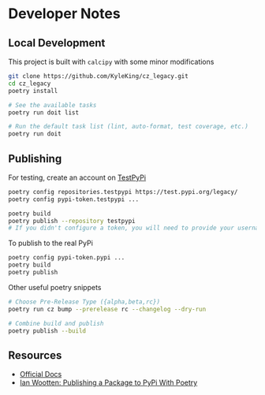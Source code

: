 # Developer Notes

## Local Development

This project is built with `calcipy` with some minor modifications

```sh
git clone https://github.com/KyleKing/cz_legacy.git
cd cz_legacy
poetry install

# See the available tasks
poetry run doit list

# Run the default task list (lint, auto-format, test coverage, etc.)
poetry run doit
```

## Publishing

For testing, create an account on [TestPyPi](https://test.pypi.org/legacy/)

```sh
poetry config repositories.testpypi https://test.pypi.org/legacy/
poetry config pypi-token.testpypi ...

poetry build
poetry publish --repository testpypi
# If you didn't configure a token, you will need to provide your username and password to publish
```

To publish to the real PyPi

```sh
poetry config pypi-token.pypi ...
poetry build
poetry publish
```

Other useful poetry snippets

```sh
# Choose Pre-Release Type ({alpha,beta,rc})
poetry run cz bump --prerelease rc --changelog --dry-run

# Combine build and publish
poetry publish --build
```

## Resources

- [Official Docs](https://python-poetry.org/docs/repositories/)
- [Ian Wootten: Publishing a Package to PyPi With Poetry](https://www.ianwootten.co.uk/2020/10/20/publishing-a-package-to-pypi-with-poetry/)
